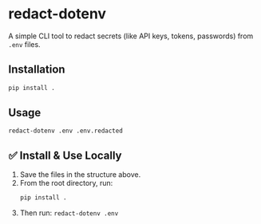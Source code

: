 # redact-dotenv

A simple CLI tool to redact secrets (like API keys, tokens, passwords) from `.env` files.

## Installation

```bash
pip install .
```
## Usage 
```redact-dotenv .env .env.redacted```

## ✅ Install & Use Locally

1. Save the files in the structure above.
2. From the root directory, run:
   ```bash
   pip install .
   ```
3. Then run:
```redact-dotenv .env```


